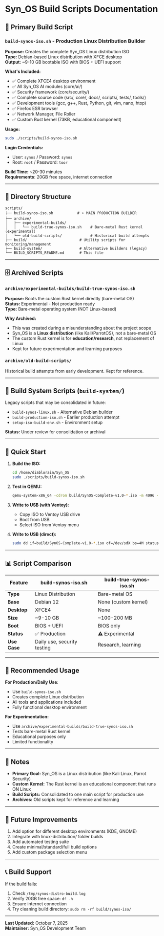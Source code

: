# Syn_OS Build Scripts Documentation

## 🎯 Primary Build Script

### `build-synos-iso.sh` - **Production Linux Distribution Builder**

**Purpose:** Creates the complete Syn_OS Linux distribution ISO  
**Type:** Debian-based Linux distribution with XFCE desktop  
**Output:** ~9-10 GB bootable ISO with BIOS + UEFI support

**What's Included:**

-   ✅ Complete XFCE4 desktop environment
-   ✅ All Syn_OS AI modules (core/ai/)
-   ✅ Security framework (core/security/)
-   ✅ Complete source code (src/, core/, docs/, scripts/, tests/, tools/)
-   ✅ Development tools (gcc, g++, Rust, Python, git, vim, nano, htop)
-   ✅ Firefox ESR browser
-   ✅ Network Manager, File Roller
-   ✅ Custom Rust kernel (73KB, educational component)

**Usage:**

```bash
sudo ./scripts/build-synos-iso.sh
```

**Login Credentials:**

-   User: `synos` / Password: `synos`
-   Root: `root` / Password: `toor`

**Build Time:** ~20-30 minutes  
**Requirements:** 20GB free space, internet connection

---

## 📁 Directory Structure

```
scripts/
├── build-synos-iso.sh           # ⭐ MAIN PRODUCTION BUILDER
├── archive/
│   ├── experimental-builds/
│   │   └── build-true-synos-iso.sh    # Bare-metal Rust kernel (experimental)
│   └── old-build-scripts/             # Historical build attempts
├── build/                        # Utility scripts for monitoring/management
├── build-system/                 # Alternative builders (legacy)
└── BUILD_SCRIPTS_README.md       # This file
```

---

## 🗄️ Archived Scripts

### `archive/experimental-builds/build-true-synos-iso.sh`

**Purpose:** Boots the custom Rust kernel directly (bare-metal OS)  
**Status:** Experimental - Not production ready  
**Type:** Bare-metal operating system (NOT Linux-based)

**Why Archived:**

-   This was created during a misunderstanding about the project scope
-   Syn_OS is a **Linux distribution** (like Kali/ParrotOS), not a bare-metal OS
-   The custom Rust kernel is for **education/research**, not replacement of Linux
-   Kept for future experimentation and learning purposes

### `archive/old-build-scripts/`

Historical build attempts from early development. Kept for reference.

---

## 🔧 Build System Scripts (`build-system/`)

Legacy scripts that may be consolidated in future:

-   `build-synos-linux.sh` - Alternative Debian builder
-   `build-production-iso.sh` - Earlier production attempt
-   `setup-iso-build-env.sh` - Environment setup

**Status:** Under review for consolidation or archival

---

## 🚀 Quick Start

1. **Build the ISO:**

    ```bash
    cd /home/diablorain/Syn_OS
    sudo ./scripts/build-synos-iso.sh
    ```

2. **Test in QEMU:**

    ```bash
    qemu-system-x86_64 -cdrom build/SynOS-Complete-v1.0-*.iso -m 4096 -smp 2 -enable-kvm
    ```

3. **Write to USB (with Ventoy):**

    - Copy ISO to Ventoy USB drive
    - Boot from USB
    - Select ISO from Ventoy menu

4. **Write to USB (direct):**
    ```bash
    sudo dd if=build/SynOS-Complete-v1.0-*.iso of=/dev/sdX bs=4M status=progress oflag=sync
    ```

---

## 📊 Script Comparison

| Feature      | build-synos-iso.sh          | build-true-synos-iso.sh |
| ------------ | --------------------------- | ----------------------- |
| **Type**     | Linux Distribution          | Bare-metal OS           |
| **Base**     | Debian 12                   | None (custom kernel)    |
| **Desktop**  | XFCE4                       | None                    |
| **Size**     | ~9-10 GB                    | ~100-200 MB             |
| **Boot**     | BIOS + UEFI                 | BIOS only               |
| **Status**   | ✅ Production               | ⚠️ Experimental         |
| **Use Case** | Daily use, security testing | Research, learning      |

---

## 🎯 Recommended Usage

**For Production/Daily Use:**

-   Use `build-synos-iso.sh`
-   Creates complete Linux distribution
-   All tools and applications included
-   Fully functional desktop environment

**For Experimentation:**

-   Use `archive/experimental-builds/build-true-synos-iso.sh`
-   Tests bare-metal Rust kernel
-   Educational purposes only
-   Limited functionality

---

## 📝 Notes

-   **Primary Goal:** Syn_OS is a Linux distribution (like Kali Linux, Parrot Security)
-   **Custom Kernel:** The Rust kernel is an educational component that runs ON Linux
-   **Build Scripts:** Consolidated to one main script for production use
-   **Archives:** Old scripts kept for reference and learning

---

## 🔄 Future Improvements

1. Add option for different desktop environments (KDE, GNOME)
2. Integrate with linux-distribution/ folder builds
3. Add automated testing suite
4. Create minimal/standard/full build options
5. Add custom package selection menu

---

## 📞 Build Support

If the build fails:

1. Check `/tmp/synos-distro-build.log`
2. Verify 20GB free space: `df -h`
3. Ensure internet connection
4. Try cleaning build directory: `sudo rm -rf build/synos-iso/`

---

**Last Updated:** October 7, 2025  
**Maintainer:** Syn_OS Development Team
